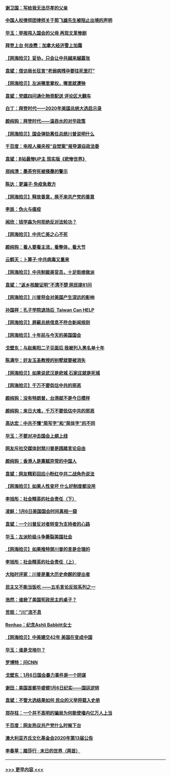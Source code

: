 #### [谢卫国：写给我无法尽孝的父亲](../pages/nsc993/n12720325.md?t=01300351) 
#### [中国人权律师团律师关于郭飞雄先生被阻止出境的声明](../pages/nsc993/n12720203.md?t=01300351) 
#### [华玉：举报闯入国会的父母 再现文革惨剧](../pages/nsc993/n12719070.md?t=01300351) 
#### [拜登上台 何良懋：加拿大经济雪上加霜](../pages/nsc993/n12718943.md?t=01300351) 
#### [【网海拾贝】妥协，只会让中共越来越嚣张](../pages/nsc993/n12717392.md?t=01300351) 
#### [袁斌：信访局长狂言“老弱病残孕要往死里打”](../pages/nsc993/n12717343.md?t=01300351) 
#### [【网海拾贝】左派哪里掌权，哪里就遭殃](../pages/nsc993/n12715009.md?t=01300351) 
#### [袁斌：党媒四问通化物资配送 评论区大翻车](../pages/nsc993/n12714950.md?t=01300351) 
#### [白丁：拜登时代——2020年美国总统大选启示录](../pages/nsc993/n12714920.md?t=01300351) 
#### [颜纯钩：拜登时代——温吞水的对华政策](../pages/nsc993/n12713245.md?t=01300351) 
#### [【网海拾贝】国会弹劾离任总统川普说明什么](../pages/nsc993/n12712816.md?t=01300351) 
#### [千百度：电视人揭央视“自焚案”报导源自政法委](../pages/nsc993/n12709760.md?t=01300351) 
#### [袁斌：B站最惨UP主 现实版《悲惨世界》](../pages/nsc993/n12709686.md?t=01300351) 
#### [郑纯清：墨茶穷死被搽墨的警示](../pages/nsc993/n12709262.md?t=01300351) 
#### [陈达：更漏子·免疫急救方](../pages/nsc993/n12709244.md?t=01300351) 
#### [【网海拾贝】释放善意，换不来共产党的善意](../pages/nsc993/n12708361.md?t=01300351) 
#### [李辰：伪火与瘟疫](../pages/nsc993/n12707981.md?t=01300351) 
#### [闻欣：钱学森为何拒绝反对法轮功？](../pages/nsc993/n12707407.md?t=01300351) 
#### [【网海拾贝】中共亡美之心不死](../pages/nsc993/n12707621.md?t=01300351) 
#### [颜纯钩：看人要看主流，看整体，看大节](../pages/nsc993/n12707536.md?t=01300351) 
#### [云鹤天：卜算子‧中共病毒又重来](../pages/nsc993/n12707408.md?t=01300351) 
#### [【网海拾贝】中共制裁美官员，十足街痞做派](../pages/nsc993/n12705115.md?t=01300351) 
#### [袁斌：“返乡核酸证明”不清不楚 网民提81问](../pages/nsc993/n12704982.md?t=01300351) 
#### [【网海拾贝】川普将会对美国产生深远的影响](../pages/nsc993/n12703045.md?t=01300351) 
#### [孙国祥：孔子学院退场后  Taiwan Can HELP](../pages/nsc993/n12702430.md?t=01300351) 
#### [【网海拾贝】屏蔽总统信息不符合新闻规则](../pages/nsc993/n12699998.md?t=01300351) 
#### [【网海拾贝】十年前与今天的美国国会](../pages/nsc993/n12696993.md?t=01300351) 
#### [戈壁东：与赵紫阳二子见面后 我被列入黑名单十年](../pages/nsc993/n12696215.md?t=01300351) 
#### [陈满华：好友玉圣教授的别墅就要被消失](../pages/nsc993/n12695411.md?t=01300351) 
#### [【网海拾贝】如果说武汉是悲城 石家庄就是死城](../pages/nsc993/n12694589.md?t=01300351) 
#### [【网海拾贝】千万不要低估中共的邪恶](../pages/nsc993/n12692771.md?t=01300351) 
#### [颜纯钩：没有特朗普，台港就不是今日模样](../pages/nsc993/n12692678.md?t=01300351) 
#### [颜纯钩：来日大难，千万不要低估中共的邪恶](../pages/nsc993/n12692080.md?t=01300351) 
#### [高达宏：中共不懂“简写字”和“简体字”的不同](../pages/nsc993/n12692068.md?t=01300351) 
#### [华玉：不要对冲击国会上纲上线](../pages/nsc993/n12689948.md?t=01300351) 
#### [网友斥社交媒体封禁川普是践踏言论自由](../pages/nsc993/n12687482.md?t=01300351) 
#### [颜纯钩：香港人是禀赋异常的中国人](../pages/nsc993/n12685142.md?t=01300351) 
#### [袁斌：网友精彩回应小粉红中共二战角色说法](../pages/nsc993/n12684994.md?t=01300351) 
#### [【网海拾贝】如果人性变坏 什么好制度都没用](../pages/nsc993/n12683000.md?t=01300351) 
#### [李旭彤：社会精英的社会责任（下）](../pages/nsc993/n12680604.md?t=01300351) 
#### [凌稣：1月6日美国国会时间真相一窥](../pages/nsc993/n12682780.md?t=01300351) 
#### [袁斌：一个川普反对者转变为支持者的心路](../pages/nsc993/n12682700.md?t=01300351) 
#### [华玉：左派阶级斗争撕裂美国社会](../pages/nsc993/n12681226.md?t=01300351) 
#### [【网海拾贝】如果推特禁川普的言是合理的](../pages/nsc993/n12681232.md?t=01300351) 
#### [李旭彤：社会精英的社会责任（上）](../pages/nsc993/n12680501.md?t=01300351) 
#### [大陆时评家：川普是重大历史命题的提出者](../pages/nsc993/n12679904.md?t=01300351) 
#### [民主又不能当饭吃 ——五毛言论反驳系列之一](../pages/nsc993/n12679877.md?t=01300351) 
#### [浩然：谁掀了美国宪政民主的桌子？](../pages/nsc993/n12679850.md?t=01300351) 
#### [苦胆：“川”流不息](../pages/nsc993/n12678388.md?t=01300351) 
#### [Renhao：纪念Ashli Babbitt女士](../pages/nsc993/n12678359.md?t=01300351) 
#### [【网海拾贝】中美建交42年 美国在变成中国](../pages/nsc993/n12678324.md?t=01300351) 
#### [华玉：谁是戈培尔？](../pages/nsc993/n12677515.md?t=01300351) 
#### [罗博特：问CNN](../pages/nsc993/n12677172.md?t=01300351) 
#### [戈壁东：1月6日国会暴力事件是一个阴谋](../pages/nsc993/n12674639.md?t=01300351) 
#### [谢田：美国首都华盛顿1月6日纪实——国运逆转](../pages/nsc993/n12673190.md?t=01300351) 
#### [袁斌：不管大选结果如何 民众的义举将载入史册](../pages/nsc993/n12672787.md?t=01300351) 
#### [郑存柱：一个并不高明的骗局为何能使墙内亿万人上当](../pages/nsc993/n12671449.md?t=01300351) 
#### [千百度：网友热议共产党什么时候下台](../pages/nsc993/n12670442.md?t=01300351) 
#### [澳大利亚齐氏文化基金会2020年第13届公告](../pages/nsc993/n12670273.md?t=01300351) 
#### [李春草：踏莎行 · 末日的世界（两首）](../pages/nsc993/n12670253.md?t=01300351) 

----
#### [ >>> 更早内容 <<< ](../indexes/nsc993-earlier.md)
